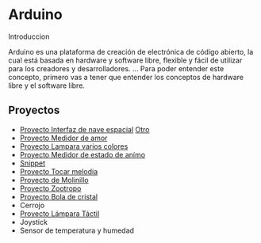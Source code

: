 # Arduino

Introduccion

Arduino es una plataforma de creación de electrónica de código abierto, la cual está basada en hardware y software libre, flexible y fácil de utilizar para los creadores y desarrolladores. ... Para poder entender este concepto, primero vas a tener que entender los conceptos de hardware libre y el software libre.

## Proyectos


* [Proyecto Interfaz de nave espacial](https://github.com/VitasB/Arduino/blob/main/Interfaz%20de%20nave.md) [Otro](https://github.com/VitasB/Arduino/blob/main/Interfaz.md)
* [Proyecto Medidor de amor](https://github.com/VitasB/Arduino/blob/main/MEDIDOR%20DE%20AMO.md)
* [Proyecto Lampara varios colores](https://github.com/VitasB/Arduino/blob/main/Lampara%20varios%20colores.md)
* [Proyecto Medidor de estado de anímo](https://github.com/VitasB/Arduino/blob/main/Medidor%20de%20estado%20de%20an%C3%ADmo.md)
* [Snippet](https://github.com/VitasB/Arduino/blob/main/Snippet)
* [Proyecto Tocar melodia](https://github.com/VitasB/Arduino/blob/main/Tocarmelodia.md)
* [Proyecto de Molinillo](https://github.com/VitasB/Arduino/blob/main/MOLINILLO.MD#molinillo)
* [Proyecto Zootropo](https://github.com/VitasB/Arduino/blob/main/Zo%C3%B3tropo.MD)
* [Proyecto Bola de cristal](https://github.com/VitasB/Arduino/blob/main/Bola%20de%20Cristal.md)
* Cerrojo
* [Proyecto Lámpara Táctil](https://github.com/VitasB/Arduino/blob/main/L%C3%A1mpara%20T%C3%A1ctil.md)
* Joystick
* Sensor de temperatura y humedad
